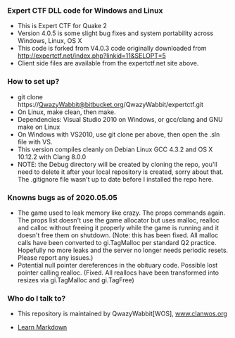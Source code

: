 ### Expert CTF DLL code for Windows and Linux ###

* This is Expert CTF for Quake 2
* Version 4.0.5 is some slight bug fixes and system portability across Windows, Linux, OS X
* This code is forked from V4.0.3 code originally downloaded from http://expertctf.net/index.php?linkid=11&SELOPT=5
* Client side files are available from the expertctf.net site above.

### How to set up? ###

* git clone https://QwazyWabbit@bitbucket.org/QwazyWabbit/expertctf.git
* On Linux, make clean, then make.
* Dependencies: Visual Studio 2010 on Windows, or gcc/clang and GNU make on Linux
* On Windows with VS2010, use git clone per above, then open the .sln file with VS.
* This version compiles cleanly on Debian Linux GCC 4.3.2 and OS X 10.12.2 with Clang 8.0.0
* NOTE: the Debug directory will be created by cloning the repo, you'll need to delete it after your local repository is created, sorry about that. The .gitignore file wasn't up to date before I installed the repo here.

### Knowns bugs as of 2020.05.05 ###

* The game used to leak memory like crazy. The props commands again. The props list doesn't use the game allocator but uses malloc, realloc and calloc without freeing it properly while the game is running and it doesn't free them on shutdown. (Note: this has been fixed. All malloc calls have been converted to gi.TagMalloc per standard Q2 practice. Hopefully no more leaks and the server no longer needs periodic resets. Please report any issues.)
* Potential null pointer dereferences in the obituary code. Possible lost pointer calling realloc. (Fixed. All reallocs have been transformed into resizes via gi.TagMalloc and gi.TagFree)

### Who do I talk to? ###

* This repository is maintained by QwazyWabbit[WOS], www.clanwos.org

* [Learn Markdown](https://bitbucket.org/tutorials/markdowndemo)
